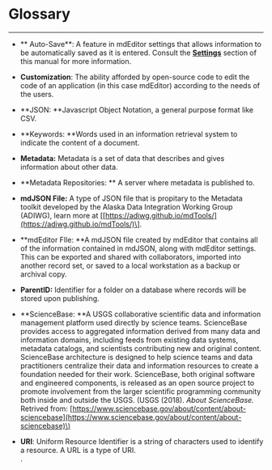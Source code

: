# Glossary

---

* ** Auto-Save**: A feature in mdEditor settings that allows information to be automatically saved as it is entered. Consult the [**Settings**](/settings.md) section of this manual for more information.
* **Customization**: The ability afforded by open-source code to edit the code of an application \(in this case mdEditor\) according to the needs of the users.

* **JSON: **Javascript Object Notation, a general purpose format like CSV.

* **Keywords: **Words used in an information retrieval system to indicate the content of a document.

* **Metadata:** Metadata is a set of data that describes and gives information about other data.

* **Metadata Repositories: ** A server where metadata is published to.

* **mdJSON File:** A type of JSON file that is propitary to the Metadata toolkit developed by the Alaska Data Integration Working Group  \(ADIWG\), learn more at \[[https://adiwg.github.io/mdTools/](https://adiwg.github.io/mdTools/)\].

* **mdEditor FIle: **A mdJSON file created by mdEditor that contains all of the information contained in mdJSON, along with mdEditor settings. This can be exported and shared with collaborators,  imported into another record set, or saved to a local workstation as a backup or archival copy.

* **ParentID:** Identifier for a folder on a database where records will be stored upon publishing.

* **ScienceBase: **A USGS collaborative scientific data and information management platform used directly by science teams. ScienceBase provides access to aggregated information derived from many data and information domains, including feeds from existing data systems, metadata catalogs, and scientists contributing new and original content. ScienceBase architecture is designed to help science teams and data practitioners centralize their data and information resources to create a foundation needed for their work. ScienceBase, both original software and engineered components, is released as an open source project to promote involvement from the larger scientific programming community both inside and outside the USGS. \(USGS \(2018\). _About ScienceBase._ Retrived from: [https://www.sciencebase.gov/about/content/about-sciencebase](https://www.sciencebase.gov/about/content/about-sciencebase)\)

* **URI**:  Uniform Resource Identifier is a string of characters used to identify a resource. A URL is a type of URI.  
  .



